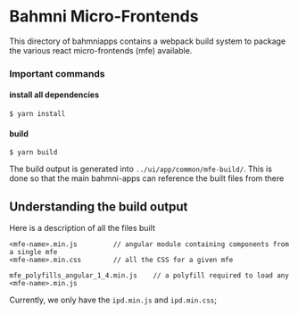 # Bahmni Micro-Frontends

This directory of bahmniapps contains a webpack build system to package the various react
micro-frontends (mfe) available.

### Important commands
#### install all dependencies
```
$ yarn install
```

#### build
```
$ yarn build
```

The build output is generated into `../ui/app/common/mfe-build/`. This is done so that the 
main bahmni-apps can reference the built files from there


## Understanding the build output
Here is a description of all the files built

```
<mfe-name>.min.js         // angular module containing components from a single mfe
<mfe-name>.min.css        // all the CSS for a given mfe

mfe_polyfills_angular_1_4.min.js    // a polyfill required to load any <mfe-name>.min.js
```

Currently, we only have the `ipd.min.js` and `ipd.min.css`;